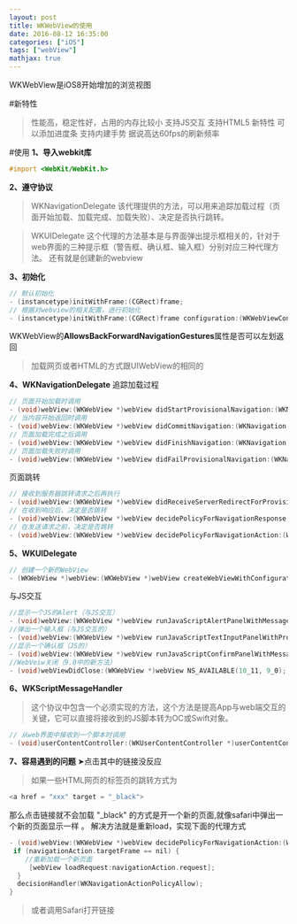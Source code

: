 ```yaml
---
layout: post
title: WKWebView的使用
date: 2016-08-12 16:35:00
categories: ["iOS"]
tags: ["webView"]
mathjax: true
---
```



WKWebView是iOS8开始增加的浏览视图

#新特性
>性能高，稳定性好，占用的内存比较小
支持JS交互
支持HTML5 新特性
可以添加进度条
支持内建手势
据说高达60fps的刷新频率

#使用
**1、导入webkit库**
```objectivec
#import <WebKit/WebKit.h>
```
**2、遵守协议**
> WKNavigationDelegate
>该代理提供的方法，可以用来追踪加载过程（页面开始加载、加载完成、加载失败）、决定是否执行跳转。

>WKUIDelegate
这个代理的方法基本是与界面弹出提示框相关的，针对于web界面的三种提示框（警告框、确认框、输入框）分别对应三种代理方法。
还有就是创建新的webview

**3、初始化**
```objectivec
// 默认初始化
- (instancetype)initWithFrame:(CGRect)frame;
// 根据对webview的相关配置，进行初始化
- (instancetype)initWithFrame:(CGRect)frame configuration:(WKWebViewConfiguration *)configuration NS_DESIGNATED_INITIALIZER;
```
WKWebView的**AllowsBackForwardNavigationGestures**属性是否可以左划返回
>加载网页或者HTML的方式跟UIWebView的相同的

**4、WKNavigationDelegate**
追踪加载过程
```objectivec
// 页面开始加载时调用
- (void)webView:(WKWebView *)webView didStartProvisionalNavigation:(WKNavigation *)navigation;
// 当内容开始返回时调用
- (void)webView:(WKWebView *)webView didCommitNavigation:(WKNavigation *)navigation;
// 页面加载完成之后调用
- (void)webView:(WKWebView *)webView didFinishNavigation:(WKNavigation *)navigation;
// 页面加载失败时调用
- (void)webView:(WKWebView *)webView didFailProvisionalNavigation:(WKNavigation *)navigation;
```
页面跳转
```objectivec
// 接收到服务器跳转请求之后再执行
- (void)webView:(WKWebView *)webView didReceiveServerRedirectForProvisionalNavigation:(WKNavigation *)navigation;
// 在收到响应后，决定是否跳转
- (void)webView:(WKWebView *)webView decidePolicyForNavigationResponse:(WKNavigationResponse *)navigationResponse decisionHandler:(void (^)(WKNavigationResponsePolicy))decisionHandler;
// 在发送请求之前，决定是否跳转
- (void)webView:(WKWebView *)webView decidePolicyForNavigationAction:(WKNavigationAction *)navigationAction decisionHandler:(void (^)(WKNavigationActionPolicy))decisionHandler;
```
**5、WKUIDelegate**
```objectivec
// 创建一个新的WebView
- (WKWebView *)webView:(WKWebView *)webView createWebViewWithConfiguration:(WKWebViewConfiguration *)configuration forNavigationAction:(WKNavigationAction *)navigationAction windowFeatures:(WKWindowFeatures *)windowFeatures;
```
与JS交互
```objectivec
//显示一个JS的Alert（与JS交互）
- (void)webView:(WKWebView *)webView runJavaScriptAlertPanelWithMessage:(NSString *)message initiatedByFrame:(WKFrameInfo *)frame completionHandler:(void (^)(void))completionHandler;
//弹出一个输入框（与JS交互的）
- (void)webView:(WKWebView *)webView runJavaScriptTextInputPanelWithPrompt:(NSString *)prompt defaultText:(nullable NSString *)defaultText initiatedByFrame:(WKFrameInfo *)frame completionHandler:(void (^)(NSString * __nullable result))completionHandler;
//显示一个确认框（JS的）
- (void)webView:(WKWebView *)webView runJavaScriptConfirmPanelWithMessage:(NSString *)message initiatedByFrame:(WKFrameInfo *)frame completionHandler:(void (^)(BOOL result))completionHandler;
//WebVeiw关闭（9.0中的新方法）
- (void)webViewDidClose:(WKWebView *)webView NS_AVAILABLE(10_11, 9_0);
```
**6、WKScriptMessageHandler**
>这个协议中包含一个必须实现的方法，这个方法是提高App与web端交互的关键，它可以直接将接收到的JS脚本转为OC或Swift对象。

```objectivec
// 从web界面中接收到一个脚本时调用
- (void)userContentController:(WKUserContentController *)userContentController didReceiveScriptMessage:(WKScriptMessage *)message;
```

**7、容易遇到的问题**
➤点击其中的链接没反应
>如果一些HTML网页的标签页的跳转方式为

```objectivec
<a href = "xxx" target = "_black">
```
那么点击链接就不会加载
"_black" 的方式是开一个新的页面,就像safari中弹出一个新的页面显示一样 。
解决方法就是重新load，实现下面的代理方式

```objectivec
- (void)webView:(WKWebView *)webView decidePolicyForNavigationAction:(WKNavigationAction *)navigationAction decisionHandler:(void (^)(WKNavigationActionPolicy))decisionHandler { 
 if (navigationAction.targetFrame == nil) {
    //重新加载一个新页面
     [webView loadRequest:navigationAction.request]; 
  } 
  decisionHandler(WKNavigationActionPolicyAllow);
}
```
>或者调用Safari打开链接